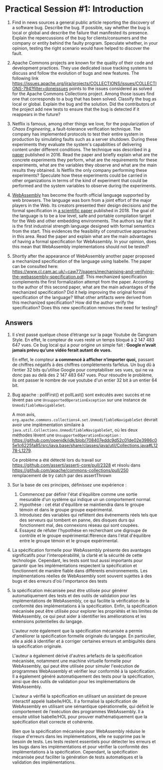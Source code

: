 # Practical Session #1: Introduction

1. Find in news sources a general public article reporting the discovery of a software bug. Describe the bug. If possible, say whether the bug is local or global and describe the failure that manifested its presence. Explain the repercussions of the bug for clients/consumers and the company or entity behind the faulty program. Speculate whether, in your opinion, testing the right scenario would have helped to discover the fault.

2. Apache Commons projects are known for the quality of their code and development practices. They use dedicated issue tracking systems to discuss and follow the evolution of bugs and new features. The following link https://issues.apache.org/jira/projects/COLLECTIONS/issues/COLLECTIONS-794?filter=doneissues points to the issues considered as solved for the Apache Commons Collections project. Among those issues find one that corresponds to a bug that has been solved. Classify the bug as local or global. Explain the bug and the solution. Did the contributors of the project add new tests to ensure that the bug is detected if it reappears in the future?

3. Netflix is famous, among other things we love, for the popularization of *Chaos Engineering*, a fault-tolerance verification technique. The company has implemented protocols to test their entire system in production by simulating faults such as a server shutdown. During these experiments they evaluate the system's capabilities of delivering content under different conditions. The technique was described in [a paper](https://arxiv.org/ftp/arxiv/papers/1702/1702.05843.pdf) published in 2016. Read the paper and briefly explain what are the concrete experiments they perform, what are the requirements for these experiments, what are the variables they observe and what are the main results they obtained. Is Netflix the only company performing these experiments? Speculate how these experiments could be carried in other organizations in terms of the kind of experiment that could be performed and the system variables to observe during the experiments.

4. [WebAssembly](https://webassembly.org/) has become the fourth official language supported by web browsers. The language was born from a joint effort of the major players in the Web. Its creators presented their design decisions and the formal specification in [a scientific paper](https://people.mpi-sws.org/~rossberg/papers/Haas,%20Rossberg,%20Schuff,%20Titzer,%20Gohman,%20Wagner,%20Zakai,%20Bastien,%20Holman%20-%20Bringing%20the%20Web%20up%20to%20Speed%20with%20WebAssembly.pdf) published in 2018. The goal of the language is to be a low level, safe and portable compilation target for the Web and other embedding environments. The authors say that it is the first industrial strength language designed with formal semantics from the start. This evidences the feasibility of constructive approaches in this area. Read the paper and explain what are the main advantages of having a formal specification for WebAssembly. In your opinion, does this mean that WebAssembly implementations should not be tested? 

5.  Shortly after the appearance of WebAssembly another paper proposed a mechanized specification of the language using Isabelle. The paper can be consulted here: https://www.cl.cam.ac.uk/~caw77/papers/mechanising-and-verifying-the-webassembly-specification.pdf. This mechanized specification complements the first formalization attempt from the paper. According to the author of this second paper, what are the main advantages of the mechanized specification? Did it help improving the original formal specification of the language? What other artifacts were derived from this mechanized specification? How did the author verify the specification? Does this new specification removes the need for testing?

## Answers

1. Il s’est passé quelque chose d’étrange sur la page Youtube de Gangnam  Style. En effet, le compteur de vues resté un temps bloqué à 2 147 483  647 vues. Ce bug local qui a pour origine un simple fait : **Google n’avait jamais prévu qu’une vidéo ferait autant de vues.**

   En effet, le compteur **a commencé à afficher n’importer quoi,** passant de chiffres négatifs à des chiffres complètements farfelus. Un bug dû à l’entier 32 bits qu’utilise Google pour comptabiliser ses vues, qui ne va donc pas au delà des 2 147 483 647 vues. Pour résoudre le problème, ils ont passer le nombre de vue youtube d'un entier 32 bit à un entier 64 bit.

2. Bug apache : pollFirst() et pollLast() sont exécutés avec succès et ne lèvent pas une `UnsupportedOperationException` sur une instance de `UnmodifiableNavigableSet`.

   A mon avis, `org.apache.commons.collections4.set.UnmodifiableNavigableSet` devrait avoir une implémentation similaire à `java.util.Collections.UnmodifiableNavigableSet`, où les deux méthodes lèvent une `UnsupportedOperationException` : https://github.com/openjdk/jdk/blob/708407eddc9d52c01de02e3986c05e1c6225fa85/src/java.base/share/classes/java/util/Collections.java#L1278-L1279.

   Ce problème a été détecté lors du travail sur https://github.com/assertj/assertj-core/pull/2328 et résolu dans https://github.com/apache/commons-collections/pull/250 remplacement de try catch par des assertThrown

3. Sur la base de ces principes, définissez une expérience :

   1. Commencez par définir l'état d'équilibre comme une sortie mesurable d'un système qui indique un
      un comportement normal.
   2. Hypothèse : cet état d'équilibre se maintiendra dans le groupe témoin et dans le groupe
      groupe expérimental.
   3. Introduisez des variables qui reflètent des événements réels tels que des serveurs qui tombent en panne, des disques durs qui fonctionnent mal, des connexions réseau qui sont coupées.
   4. Essayez de réfuter l'hypothèse en recherchant une digroupe de contrôle et le groupe expérimental.fférence dans l'état d'équilibre entre le groupe témoin et le groupe expérimental.

4. La spécification formelle pour WebAssembly présente des avantages significatifs pour l'interopérabilité, la clarté et la sécurité de cette technologie. Cependant, les tests sont tout aussi importants pour garantir que les implémentations respectent la spécification et fonctionnent de manière fiable dans différents environnements. Les implémentations réelles de WebAssembly sont souvent sujettes à des bugs et des erreurs d'où l'importance des tests

5. la spécification mécanisée peut être utilisée pour générer  automatiquement des tests et des outils de validation pour les  implémentations de WebAssembly, ce qui facilite la vérification de la  conformité des implémentations à la spécification. Enfin, la  spécification mécanisée peut être utilisée pour explorer les propriétés  et les limites de WebAssembly, ce qui peut aider à identifier les  améliorations et les extensions potentielles du langage.

   L'auteur note également que la spécification mécanisée a permis  d'améliorer la spécification formelle originale du langage. En  particulier, elle a aidé à identifier et à corriger certaines erreurs et ambiguïtés dans la spécification originale.

   L'auteur a également dérivé d'autres artefacts de la spécification mécanisée, notamment une machine virtuelle formelle pour WebAssembly,  qui peut être utilisée pour simuler l'exécution de programmes  WebAssembly et vérifier leur conformité à la spécification. Il a  également généré automatiquement des tests pour la spécification, ainsi  que des outils de validation pour les implémentations de WebAssembly.

   L'auteur a vérifié la spécification en utilisant un assistant de preuve interactif appelé Isabelle/HOL. Il a formalisé la spécification de WebAssembly en utilisant une sémantique opérationnelle, qui définit le comportement de l'exécution des programmes WebAssembly. Il a ensuite utilisé Isabelle/HOL pour prouver mathématiquement que la spécification était correcte et cohérente.

   Bien que la spécification mécanisée pour WebAssembly réduise le risque d'erreurs dans les implémentations, elle ne supprime pas le besoin de tests. Les tests restent essentiels pour détecter les erreurs et les bugs dans les implémentations et pour vérifier la conformité des implémentations à la spécification. Cependant, la spécification mécanisée peut faciliter la génération de tests automatiques et la validation des implémentations.